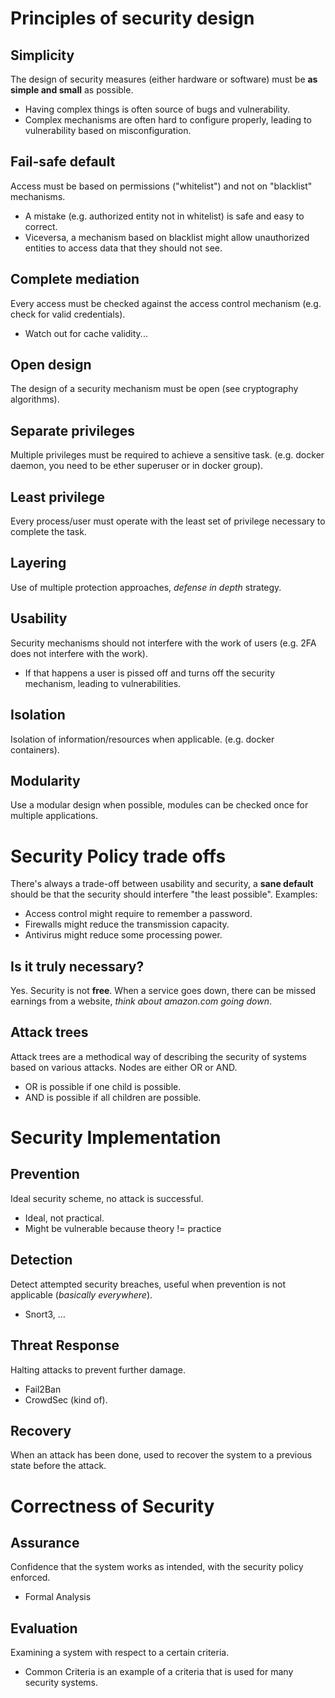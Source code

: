 # Principles of security design
## Simplicity
The design of security measures (either hardware or software) must be **as simple and small** as possible.
- Having complex things is often source of bugs and vulnerability.
- Complex mechanisms are often hard to configure properly, leading to vulnerability based on misconfiguration.
## Fail-safe default
Access must be based on permissions ("whitelist") and not on "blacklist" mechanisms.
- A mistake (e.g. authorized entity not in whitelist) is safe and easy to correct.
- Viceversa, a mechanism based on blacklist might allow unauthorized entities to access data that they should not see.
## Complete mediation
Every access must be checked against the access control mechanism (e.g. check for valid credentials).
- Watch out for cache validity...
## Open design
The design of a security mechanism must be open (see cryptography algorithms).
## Separate privileges
Multiple privileges must be required to achieve a sensitive task. (e.g. docker daemon, you need to be ether superuser or in docker group).
## Least privilege
Every process/user must operate with the least set of privilege necessary to complete the task.
## Layering
Use of multiple protection approaches, *defense in depth* strategy.
## Usability
Security mechanisms should not interfere with the work of users (e.g. 2FA does not interfere with the work).
- If that happens a user is pissed off and turns off the security mechanism, leading to vulnerabilities.
## Isolation
Isolation of information/resources when applicable. (e.g. docker containers).
## Modularity
Use a modular design when possible, modules can be checked once for multiple applications.

# Security Policy trade offs
There's always a trade-off between usability and security, a **sane default** should be that the security should interfere "the least possible".
Examples:
- Access control might require to remember a password.
- Firewalls might reduce the transmission capacity.
- Antivirus might reduce some processing power.
## Is it truly necessary?
Yes. Security is not **free**.
When a service goes down, there can be missed earnings from a website, *think about amazon.com going down*.
## Attack trees
Attack trees are a methodical way of describing the security of systems based on various attacks.
Nodes are either OR or AND.
- OR is possible if one child is possible.
- AND is possible if all children are possible.

# Security Implementation
## Prevention
Ideal security scheme, no attack is successful.
- Ideal, not practical.
- Might be vulnerable because theory != practice
## Detection
Detect attempted security breaches, useful when prevention is not applicable (*basically everywhere*).
- Snort3, $\dots$
## Threat Response
Halting attacks to prevent further damage.
- Fail2Ban
- CrowdSec (kind of).
## Recovery
When an attack has been done, used to recover the system to a previous state before the attack.
# Correctness of Security
## Assurance
Confidence that the system works as intended, with the security policy enforced.
- Formal Analysis
## Evaluation
Examining a system with respect to a certain criteria.
- Common Criteria is an example of a criteria that is used for many security systems.

